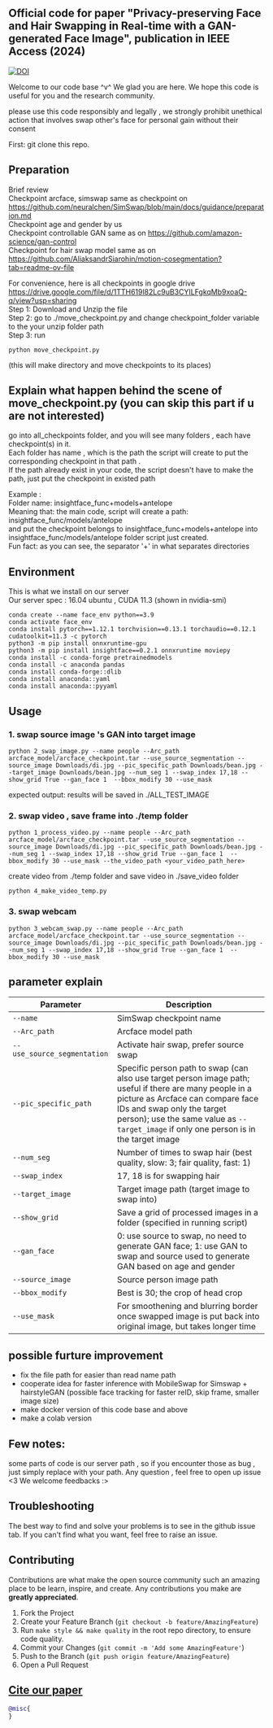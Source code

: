 ## Official code for paper "Privacy-preserving Face and Hair Swapping in Real-time with a GAN-generated Face Image", publication in IEEE Access (2024)
[![DOI](https://img.shields.io/badge/Paper-PDF-red.svg)](https://ieeexplore.ieee.org/document/10577121)

Welcome to our code base ^v^ We glad you are here. We hope this code is useful for you and the research community.

please use this code responsibly and legally , we strongly prohibit unethical action that involves swap other's face for personal gain without their consent<br>

First: git clone this repo.

## Preparation 
Brief review <br>
Checkpoint arcface, simswap same as checkpoint on https://github.com/neuralchen/SimSwap/blob/main/docs/guidance/preparation.md <br>
Checkpoint age and gender by us<br>
Checkpoint controllable GAN same as on https://github.com/amazon-science/gan-control <br>
Checkpoint for hair swap model same as on https://github.com/AliaksandrSiarohin/motion-cosegmentation?tab=readme-ov-file <br>

For convenience, here is all checkpoints in google drive https://drive.google.com/file/d/1TTH619l82Lc9uB3CYILFgkqMb9xoaQ-q/view?usp=sharing <br>
Step 1: Download and Unzip the file <br>
Step 2: go to ./move_checkpoint.py and change checkpoint_folder variable to the your unzip folder path <br>
Step 3: run <br>
```
python move_checkpoint.py  
```
(this will make directory and move checkpoints to its places)

## Explain what happen behind the scene of move_checkpoint.py (you can skip this part if u are not interested)
go into all_checkpoints folder, and you will see many folders , each have checkpoint(s) in it. <br>
Each folder has name , which is the path the script will create to put the corresponding checkpoint in that path .<br>
If the path already exist in your code, the script doesn't have to make the path, just put the checkpoint in existed path <br>

Example : <br>
Folder name: insightface_func+models+antelope  <br>
Meaning that: the main code, script will create a path: insightface_func/models/antelope <br>
and put the checkpoint belongs to insightface_func+models+antelope into insightface_func/models/antelope folder script just created.<br>
Fun fact: as you can see, the separator '+' in what separates directories 

## Environment 
This is what we install on our server<br>
Our server spec : 16.04 ubuntu , CUDA 11.3 (shown in nvidia-smi) <br>

```
conda create --name face_env python==3.9
conda activate face_env
conda install pytorch==1.12.1 torchvision==0.13.1 torchaudio==0.12.1 cudatoolkit=11.3 -c pytorch
python3 -m pip install onnxruntime-gpu
python3 -m pip install insightface==0.2.1 onnxruntime moviepy
conda install -c conda-forge pretrainedmodels
conda install -c anaconda pandas
conda install conda-forge::dlib
conda install anaconda::yaml
conda install anaconda::pyyaml
```

## Usage <br>
### 1. swap source image 's GAN into target image <br>
```
python 2_swap_image.py --name people --Arc_path arcface_model/arcface_checkpoint.tar --use_source_segmentation --source_image Downloads/di.jpg --pic_specific_path Downloads/bean.jpg --target_image Downloads/bean.jpg --num_seg 1 --swap_index 17,18 --show_grid True --gan_face 1  --bbox_modify 30 --use_mask 
```
expected output: results will be saved in ./ALL_TEST_IMAGE
### 2.  swap video , save frame into ./temp folder
```
python 1_process_video.py --name people --Arc_path arcface_model/arcface_checkpoint.tar --use_source_segmentation --source_image Downloads/di.jpg --pic_specific_path Downloads/bean.jpg --num_seg 1 --swap_index 17,18 --show_grid True --gan_face 1  --bbox_modify 30 --use_mask --the_video_path <your_video_path_here>
```
create video from ./temp folder and save video in ./save_video folder
```
python 4_make_video_temp.py 
```
### 3. swap webcam 
```
python 3_webcam_swap.py --name people --Arc_path arcface_model/arcface_checkpoint.tar --use_source_segmentation --source_image Downloads/di.jpg --pic_specific_path Downloads/bean.jpg --num_seg 1 --swap_index 17,18 --show_grid True --gan_face 1  --bbox_modify 30 --use_mask 
```
## parameter explain
| Parameter                | Description                                                                                                                                                                                                                       |
|--------------------------|-----------------------------------------------------------------------------------------------------------------------------------------------------------------------------------------------------------------------------------|
| `--name`                 | SimSwap checkpoint name                                                                                                                                                                                                          |
| `--Arc_path`             | Arcface model path                                                                                                                                                                                                               |
| `--use_source_segmentation` | Activate hair swap, prefer source swap                                                                                                                                                                                           |
| `--pic_specific_path`    | Specific person path to swap (can also use target person image path; useful if there are many people in a picture as Arcface can compare face IDs and swap only the target person); use the same value as `--target_image` if only one person is in the target image |
| `--num_seg`              | Number of times to swap hair (best quality, slow: 3; fair quality, fast: 1)                                                                                                                                                        |
| `--swap_index`           | 17, 18 is for swapping hair                                                                                                                                                                                                       |
| `--target_image`         | Target image path (target image to swap into)                                                                                                                                                                                     |
| `--show_grid`            | Save a grid of processed images in a folder (specified in running script)                                                                                                                                                         |
| `--gan_face`             | 0: use source to swap, no need to generate GAN face; 1: use GAN to swap and source used to generate GAN based on age and gender                                                                                                    |
| `--source_image`         | Source person image path                                                                                                                                                                                                         |
| `--bbox_modify`          | Best is 30; the crop of head crop                                                                                                                                                                                                 |
| `--use_mask`             | For smoothening and blurring border once swapped image is put back into original image, but takes longer time                                                                                                                     |

## possible furture improvement 
- fix the file path for easier than read name path
- cooperate idea for faster inference with MobileSwap for Simswap + hairstyleGAN (possible face tracking for faster reID, skip frame, smaller image size)
- make docker version of this code base and above 
- make a colab version



## Few notes:
some parts of code is our server path , so if you encounter those as bug , just simply replace with your path. 
Any question , feel free to open up issue <3 We welcome feedbacks :>

## Troubleshooting

The best way to find and solve your problems is to see in the github issue tab. If you can't find what you want, feel free to raise an issue.

## Contributing

Contributions are what make the open source community such an amazing place to be learn, inspire, and create. Any contributions you make are **greatly appreciated**.

1. Fork the Project
1. Create your Feature Branch (`git checkout -b feature/AmazingFeature`)
1. Run `make style && make quality` in the root repo directory, to ensure code quality.
1. Commit your Changes (`git commit -m 'Add some AmazingFeature'`)
1. Push to the Branch (`git push origin feature/AmazingFeature`)
1. Open a Pull Request

## [Cite our paper](https://arxiv.org/abs/2108.08186)

```bibtex
@misc{
}
```
